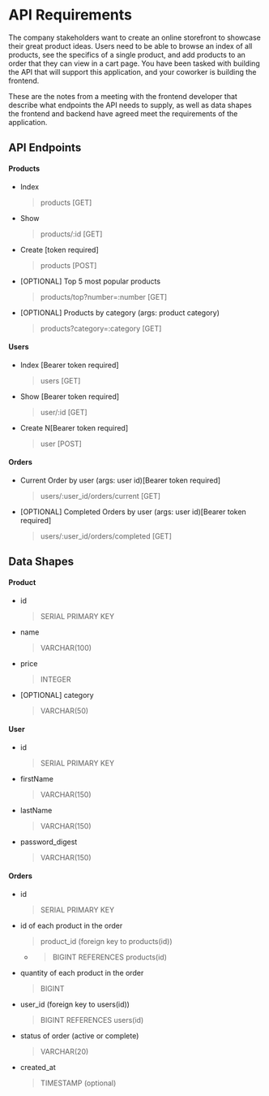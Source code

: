 # API Requirements

The company stakeholders want to create an online storefront to showcase their great product ideas. Users need to be able to browse an index of all products, see the specifics of a single product, and add products to an order that they can view in a cart page. You have been tasked with building the API that will support this application, and your coworker is building the frontend.

These are the notes from a meeting with the frontend developer that describe what endpoints the API needs to supply, as well as data shapes the frontend and backend have agreed meet the requirements of the application.

## API Endpoints

#### Products

- Index
  > products [GET]
- Show
  > products/:id [GET]
- Create [token required]
  > products [POST]
- [OPTIONAL] Top 5 most popular products
  > products/top?number=:number [GET]
- [OPTIONAL] Products by category (args: product category)
  > products?category=:category [GET]

#### Users

- Index [Bearer token required]

  > users [GET]

- Show [Bearer token required]
  > user/:id [GET]
- Create N[Bearer token required]
  > user [POST]

#### Orders

- Current Order by user (args: user id)[Bearer token required]
  > users/:user_id/orders/current [GET]
- [OPTIONAL] Completed Orders by user (args: user id)[Bearer token required]
  > users/:user_id/orders/completed [GET]

## Data Shapes

#### Product

- id
  > SERIAL PRIMARY KEY
- name
  > VARCHAR(100)
- price
  > INTEGER
- [OPTIONAL] category
  > VARCHAR(50)

#### User

- id
  > SERIAL PRIMARY KEY
- firstName
  > VARCHAR(150)
- lastName
  > VARCHAR(150)
- password_digest
  > VARCHAR(150)

#### Orders

- id
  > SERIAL PRIMARY KEY
- id of each product in the order
  > product_id (foreign key to products(id))
  - > BIGINT REFERENCES products(id)
- quantity of each product in the order
  > BIGINT
- user_id (foreign key to users(id))
  > BIGINT REFERENCES users(id)
- status of order (active or complete)
  > VARCHAR(20)
- created_at
  > TIMESTAMP (optional)
